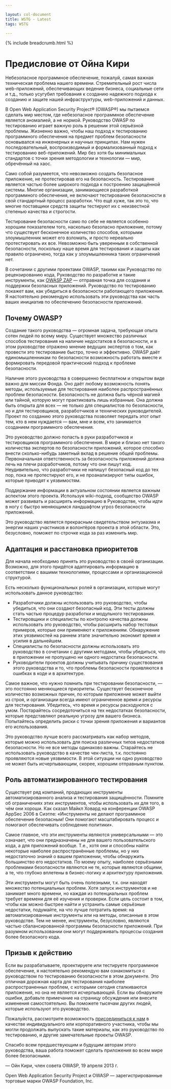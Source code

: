 ```yaml
---

layout: col-document
title: WSTG - Latest
tags: WSTG

---
```


{% include breadcrumb.html %}
# Предисловие от Ойна Кири

Небезопасное программное обеспечение, пожалуй, самая важная техническая проблема нашего времени. Стремительный рост числа web-приложений, обеспечивающих ведение бизнеса, социальные сети и т.д., только усугубил требования к созданию надежного подхода к созданию и защите нашей инфраструктуры, web-приложений и данных.

В Open Web Application Security Project® (OWASP®) мы пытаемся сделать мир местом, где небезопасное программное обеспечение является аномалией, а не нормой. Руководство OWASP по тестированию играет важную роль в решении этой серьёзной проблемы. Жизненно важно, чтобы наш подход к тестированию программного обеспечения на предмет проблем безопасности основывался на инженерных и научных принципах. Нам нужен последовательный, воспроизводимый и формализованный подход к тестированию веб-приложений. Мир без хотя бы минимальных стандартов с точки зрения методологии и технологии — мир, обречённый на хаос.

Само собой разумеется, что невозможно создать безопасное приложение, не протестировав его на безопасность. Тестирование является частью более широкого подхода к построению защищённой системы. Многие организации, занимающиеся разработкой программного обеспечения, не включают тестирование безопасности в свой стандартный процесс разработки. Что ещё хуже, так это то, что многие поставщики средств защиты тестируют их с неизвестной степенью качества и строгости.

Тестирование безопасности само по себе не является особенно хорошим показателем того, насколько безопасно приложение, потому что существует бесконечное количество способов, которыми злоумышленник может его взломать, и просто нереально протестировать их все. Невозможно быть уверенным в собственной безопасности, поскольку наше время для тестирования и защиты как правило ограничено, тогда как у злоумышленника таких ограничений нет.

В сочетании с другими проектами OWASP, такими как Руководство по рецензированию кода, Руководство по разработке и такие инструменты, как [OWASP ZAP](https://www.zaproxy.org/) — отправная точка для создания и поддержки безопасных приложений. Руководство по тестированию покажет вам, как убедиться в безопасности работающего приложения. Я настоятельно рекомендую использовать эти руководства как часть ваших инициатив по обеспечению безопасности приложений.

## Почему OWASP?

Создание такого руководства — огромная задача, требующая опыта сотен людей по всему миру. Существует множество различных способов тестирования на наличие недостатков в безопасности, и в этом руководстве отражено мнение ведущих экспертов о том, как провести это тестирование быстро, точно и эффективно. OWASP даёт единомышленникам по безопасности возможность работать вместе и формировать передовой практический подход к проблеме безопасности.

Наличие этого руководства в совершенно бесплатном и открытом виде важно для миссии Фонда. Оно даёт любому возможность понять методы, используемые для тестирования наиболее распространённых проблем безопасности. Безопасность не должна быть чёрной магией или тайной, которую могут практиковать лишь избранные. Она должна быть открыта для всех — не только для специалистов по безопасности, но и для тестировщиков, разработчиков и технических руководителей. Проект по созданию этого руководства позволяет передать этот опыт тем, кто в нем нуждается — вам, мне и всем, кто занимается созданием программного обеспечения.

Это руководство должно попасть в руки разработчиков и тестировщиков программного обеспечения. В мире и близко нет такого количества экспертов по безопасности приложений, которое способно внести сколько-нибудь заметный вклад в решение общей проблемы. Первоначальная ответственность за безопасность приложений должна лечь на плечи разработчиков, потому что они пишут код. Неудивительно, что разработчики не напишут безопасный код до тех пор, пока не протестируют его, и не проанализируют типы ошибок, которые приводят к уязвимостям.

Поддержание информации в актуальном состоянии является важным аспектом этого проекта. Используя wiki-подход, сообщество OWASP может развивать и расширять информацию в Руководстве, чтобы идти в ногу с быстро меняющимся ландшафтом угроз безопасности приложений.

Это руководство является прекрасным свидетельством энтузиазма и энергии наших участников и волонтёров проекта в этой области. Это, безусловно, поможет по строчке кода за раз изменить мир.

## Адаптация и расстановка приоритетов

Для начала необходимо принять это руководство в своей организации. Возможно, для этого придётся адаптировать информацию в соответствии с вашими технологиями, процессами и организационной структурой.

Есть несколько функциональных ролей в организации, которые могут использовать данное руководство:

- Разработчики должны использовать это руководство, чтобы убедиться, что они создают безопасный код. Эти тесты должны стать частью процедур разработки и модульного тестирования.
- Тестировщики и специалисты по контролю качества должны использовать это руководство, чтобы расширить набор тестовых примеров, которые они применяют к приложениям. Обнаружение этих уязвимостей на раннем этапе значительно экономит время и усилия в дальнейшем.
- Специалисты по безопасности должны использовать это руководство в сочетании с другими методами, чтобы убедиться, что в приложении не пропущено ни одного недостатка безопасности.
- Руководители проектов должны учитывать причину существования этого руководства и то, что проблемы безопасности проявляются в ошибках в коде и в архитектуре.

Самое важное, что нужно помнить при тестировании безопасности, — это постоянно меняющиеся приоритеты. Существует бесконечное количество возможных причин, по которым приложение может выйти из строя, и организации всегда имеют ограниченное время и ресурсы для тестирования. Убедитесь, что время и ресурсы расходуются с умом. Постарайтесь сосредоточиться на тех недостатках безопасности, которые представляют реальную угрозу для вашего бизнеса. Попытайтесь определить риски с точки зрения приложения и вариантов его использования.

Это руководство лучше всего рассматривать как набор методов, которые можно использовать для поиска различных типов недостатков безопасности. Но не все методы одинаково важны. Старайтесь не использовать руководство в качестве чек-листа, т.к. постоянно проявляются новые уязвимости. В этой ситуации ни одно руководство не может быть исчерпывающим, скорее, хорошим отправным пунктом.

## Роль автоматизированного тестирования

Существует ряд компаний, продающих инструменты автоматизированного анализа и тестирования защищённости. Помните об ограничениях этих инструментов, чтобы использовать их для того, в чём они хороши. Как сказал Майкл Ховард на конференции OWASP AppSec 2006 в Сиэтле: «Инструменты не делают программное обеспечение безопасным! Они помогают масштабировать процесс и помогают обеспечивать соблюдение политики».

Самое главное, что эти инструменты являются универсальными — это означает, что они предназначены не для вашего пользовательского кода, а для приложений вообще. Т.е., хотя они и способны найти некоторые наиболее распространённые проблемы, но у них недостаточно знаний о вашем приложении, чтобы обнаружить большинство его недостатков. По моему опыту, наиболее серьёзными проблемами безопасности являются не те, которые являются общими, а те, что глубоко вплетены в бизнес-логику и архитектуру приложения.

Эти инструменты могут быть очень полезными, т.к. они находят множество потенциальных проблем. Хотя запуск инструментов и не занимает много времени, но каждая из потенциальных проблем требует времени для её изучения и проверки. Если цель состоит в том, чтобы как можно быстрее найти и устранить самые серьёзные недостатки, подумайте, на что лучше потратить время: на автоматизированные инструменты или на методы, описанные в этом руководстве. Тем не менее, инструменты, безусловно, являются частью сбалансированной программы безопасности приложений. При разумном использовании они могут поддерживать процессы создания более безопасного кода.

## Призыв к действию

Если вы разрабатываете, проектируете или тестируете программное обеспечение, я настоятельно рекомендую вам ознакомиться с руководством по тестированию безопасности в этом документе. Это отличная дорожная карта для тестирования наиболее распространенных проблем, с которыми сегодня сталкиваются приложения, но она не является исчерпывающей. Если вы обнаружите ошибки, добавьте примечание на страницу обсуждения или внесите изменения самостоятельно. Вы поможете тысячам других людей, которые используют это руководство.

Пожалуйста, рассмотрите возможность [присоединиться к нам](https://owasp.org/membership/) в качестве индивидуального или корпоративного участника, чтобы мы могли продолжать выпускать такие материалы, как это руководство по тестированию, и другие замечательные проекты OWASP.

Спасибо всем предшествующим и будущим авторам этого руководства, ваша работа поможет сделать приложения во всем мире более безопасными.

— Ойн Кири, член совета OWASP, 19 апреля 2013 г.

Open Web Application Security Project и OWASP — зарегистрированные торговые марки OWASP Foundation, Inc.
